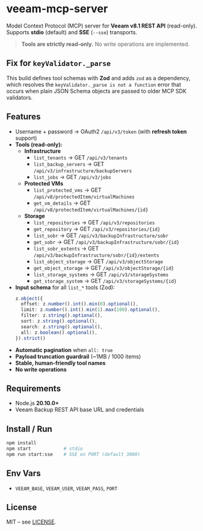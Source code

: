 # veeam-mcp-server

Model Context Protocol (MCP) server for **Veeam v8.1 REST API** (read-only).  
Supports **stdio** (default) and **SSE** (`--sse`) transports.

> **Tools are strictly read-only.** No write operations are implemented.

## Fix for `keyValidator._parse`
This build defines tool schemas with **Zod** and adds `zod` as a dependency, which resolves the `keyValidator._parse is not a function` error that occurs when plain JSON Schema objects are passed to older MCP SDK validators.

## Features

- Username + password → OAuth2 `/api/v3/token` (with **refresh token** support)
- **Tools (read-only):**
  - **Infrastructure**
    - `list_tenants` → GET `/api/v3/tenants`
    - `list_backup_servers` → GET `/api/v3/infrastructure/backupServers`
    - `list_jobs` → GET `/api/v3/jobs`
  - **Protected VMs**
    - `list_protected_vms` → GET `/api/v8/protectedItem/virtualMachines`
    - `get_vm_details` → GET `/api/v8/protectedItem/virtualMachines/{id}`
  - **Storage**
    - `list_repositories` → GET `/api/v3/repositories`
    - `get_repository` → GET `/api/v3/repositories/{id}`
    - `list_sobr` → GET `/api/v3/backupInfrastructure/sobr`
    - `get_sobr` → GET `/api/v3/backupInfrastructure/sobr/{id}`
    - `list_sobr_extents` → GET `/api/v3/backupInfrastructure/sobr/{id}/extents`
    - `list_object_storage` → GET `/api/v3/objectStorage`
    - `get_object_storage` → GET `/api/v3/objectStorage/{id}`
    - `list_storage_systems` → GET `/api/v3/storageSystems`
    - `get_storage_system` → GET `/api/v3/storageSystems/{id}`
- **Input schema** for all `list_*` tools (Zod):
  ```ts
  z.object({
    offset: z.number().int().min(0).optional(),
    limit: z.number().int().min(1).max(100).optional(),
    filter: z.string().optional(),
    sort: z.string().optional(),
    search: z.string().optional(),
    all: z.boolean().optional(),
  }).strict()
  ```
- **Automatic pagination** when `all: true`
- **Payload truncation guardrail** (~1MB / 1000 items)
- **Stable, human-friendly tool names**
- **No write operations**

## Requirements

- Node.js **20.10.0+**
- Veeam Backup REST API base URL and credentials

## Install / Run

```bash
npm install
npm start            # stdio
npm run start:sse    # SSE on PORT (default 3000)
```

## Env Vars

- `VEEAM_BASE`, `VEEAM_USER`, `VEEAM_PASS`, `PORT`

## License

MIT – see [LICENSE](./LICENSE).

